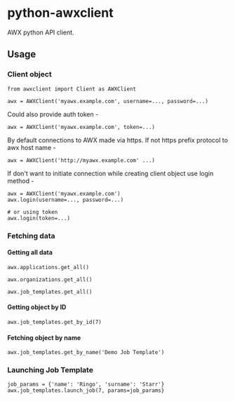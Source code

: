# python-awxclient

AWX python API client.

## Usage

### Client object
```
from awxclient import Client as AWXClient

awx = AWXClient('myawx.example.com', username=..., password=...)
```

Could also provide auth token -
```
awx = AWXClient('myawx.example.com', token=...)
```

By default connections to AWX made via https. If not https prefix protocol to awx host name - 
```
awx = AWXClient('http://myawx.example.com' ...)
```

If don't want to initiate connection while creating client object use login method -
```
awx = AWXClient('myawx.example.com')
awx.login(username=..., password=...)

# or using token
awx.login(token=...)
```

### Fetching data

#### Getting all data
```
awx.applications.get_all()

awx.organizations.get_all()

awx.job_templates.get_all()
```

#### Getting object by ID
```
awx.job_templates.get_by_id(7)
```

#### Fetching object by name
```
awx.job_templates.get_by_name('Demo Job Template')
```

### Launching Job Template
```
job_params = {'name': 'Ringo', 'surname': 'Starr'}
awx.job_templates.launch_job(7, params=job_params}
```

